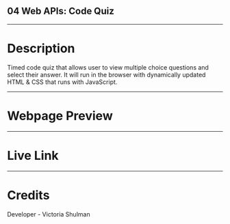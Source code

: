 ## 04 Web APIs: Code Quiz 

---

# Description 

Timed code quiz that allows user to view multiple choice questions and select their answer. It will run in the browser with dynamically updated HTML & CSS that runs with JavaScript. 

---

# Webpage Preview 

---

# Live Link 

---

# Credits

Developer - Victoria Shulman 

